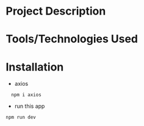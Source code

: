 # Project Description


# Tools/Technologies Used


# Installation
- axios
``` 
  npm i axios
```
- run this app
```
npm run dev
```

